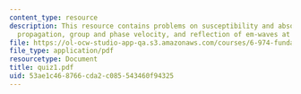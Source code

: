 ```yaml
---
content_type: resource
description: This resource contains problems on susceptibility and absorption, pulse
  propagation, group and phase velocity, and reflection of em-waves at interfaces.
file: https://ol-ocw-studio-app-qa.s3.amazonaws.com/courses/6-974-fundamentals-of-photonics-quantum-electronics-spring-2006/53ae1c468766cda2c085543460f94325_quiz1.pdf
file_type: application/pdf
resourcetype: Document
title: quiz1.pdf
uid: 53ae1c46-8766-cda2-c085-543460f94325
---
```

